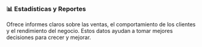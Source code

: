 ### 📊 Estadísticas y Reportes

Ofrece informes claros sobre las ventas, el comportamiento de los clientes y el rendimiento del negocio. Estos datos ayudan a tomar mejores decisiones para crecer y mejorar.
